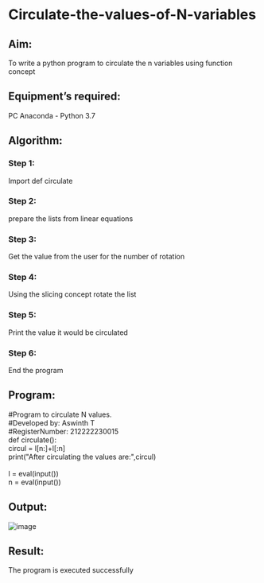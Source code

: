 # Circulate-the-values-of-N-variables
## Aim:
To write a python program to circulate the n variables using function concept
## Equipment’s required:
PC
Anaconda - Python 3.7
## Algorithm: 
### Step 1: 
Import def circulate
### Step 2: 
prepare the lists from linear equations
### Step 3: 
Get the value from the user for the number of rotation
### Step 4: 
Using the slicing concept rotate the list

### Step 5: 
Print the value it would be circulated
### Step 6: 
End the program
## Program:
#Program to circulate N values.<br>
#Developed by: Aswinth T<br>
#RegisterNumber: 212222230015<br>
def circulate():<br>
    circul = l[n:]+l[:n]<br>
    print("After circulating the values are:",circul)<br>
    <br>
l = eval(input())<br>
n = eval(input())<br>
## Output:
![image](https://github.com/Aswinth21/Circulate-the-values-of-N-variables/assets/120236638/9bb23127-19ff-4d61-9809-ee2712813c8d)

## Result:
The program is executed successfully
